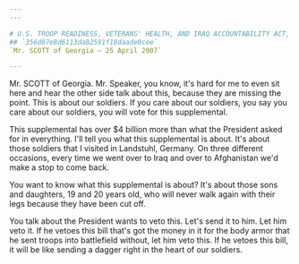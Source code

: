 ```yaml
---
---

# U.S. TROOP READINESS, VETERANS' HEALTH, AND IRAQ ACCOUNTABILITY ACT,
## `356d07e8d6113da02591f18daade0cee`
`Mr. SCOTT of Georgia — 25 April 2007`

---
```



Mr. SCOTT of Georgia. Mr. Speaker, you know, it's hard for me to even 
sit here and hear the other side talk about this, because they are 
missing the point. This is about our soldiers. If you care about our 
soldiers, you say you care about our soldiers, you will vote for this 
supplemental.

This supplemental has over $4 billion more than what the President 
asked for in everything. I'll tell you what this supplemental is about. 
It's about those soldiers that I visited in Landstuhl, Germany. On 
three different occasions, every time we went over to Iraq and over to 
Afghanistan we'd make a stop to come back.

You want to know what this supplemental is about? It's about those 
sons and daughters, 19 and 20 years old, who will never walk again with 
their legs because they have been cut off.

You talk about the President wants to veto this. Let's send it to 
him. Let him veto it. If he vetoes this bill that's got the money in it 
for the body armor that he sent troops into battlefield without, let 
him veto this. If he vetoes this bill, it will be like sending a dagger 
right in the heart of our soldiers.